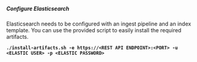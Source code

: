 
##### Configure Elasticsearch

Elasticsearch needs to be configured with an ingest pipeline and an index template. You can use the provided script to easily install the required artifacts.

**```./install-artifacts.sh -e https://<REST API ENDPOINT>:<PORT> -u <ELASTIC USER> -p <ELASTIC PASSWORD>```**
